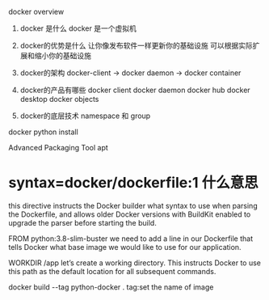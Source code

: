 docker overview

1. docker 是什么
docker 是一个虚拟机

2. docker的优势是什么
  让你像发布软件一样更新你的基础设施
  可以根据实际扩展和缩小你的基础设施

3. docker的架构
  docker-client -> docker daemon -> docker container 
 
4. docker的产品有哪些
  docker client
  docker daemon
  docker hub
  docker desktop
  docker objects 

5. docker的底层技术
  namespace 和 group

docker python install

Advanced Packaging Tool  apt

# syntax=docker/dockerfile:1 什么意思
 this directive instructs the Docker builder what syntax to use when parsing the Dockerfile, and allows older Docker versions with BuildKit enabled to upgrade the parser before starting the build.


 FROM python:3.8-slim-buster
 we need to add a line in our Dockerfile that tells Docker what base image we would like to use for our application.
 
 WORKDIR /app
  let’s create a working directory. This instructs Docker to use this path as the default location for all subsequent commands.
  
  docker build --tag python-docker . tag:set the name of image
